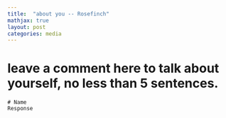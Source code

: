 ```yaml
---
title:  "about you -- Rosefinch"
mathjax: true
layout: post
categories: media
---
```



# leave a comment here to talk about yourself, no less than 5 sentences. 

```# Name``` <br>
```Response```